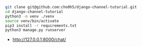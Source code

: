 ```sh
git clone git@github.com:cho0h5/django-channel-tutorial.git
cd django-channel-tutorial
python3 -m venv ./venv
source venv/bin/activate
pip3 install -r requirements.txt
python3 manage.py runserver
```
- http://127.0.0.1:8000/chat/
